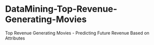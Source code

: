 # DataMining-Top-Revenue-Generating-Movies
Top Revenue Generating Movies - Predicting Future Revenue Based on Attributes 
